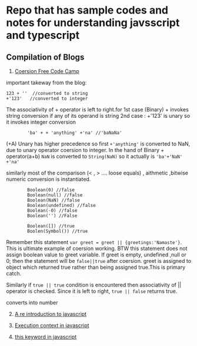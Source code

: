 # Repo that has sample codes and notes for understanding javsscript and typescript



## Compilation of Blogs

1. [Coersion Free Code Camp](https://www.freecodecamp.org/news/js-type-coercion-explained-27ba3d9a2839)


important takeway from the blog:

    123 + ''  //converted to string
    +'123'   //converted to integer
	
The associativity of + operator is left to right.for 1st case  (Binary) + invokes string conversion if any of its operand is string
2nd case : +'123' is unary so it invokes integer conversion

			'ba' + + 'anything' +'na' //'baNaNa'
			
(+A) Unary has higher precedence so first `+'anything'` is converted to NaN, due to unary operator coersion to integer.
In the hand of Binary + operator(a+b)  `NaN` is converted to `String(NaN)` so it actually is `'ba'+'NaN' +'na'`

similarly most of the  comparison (< , > .... loose equals) , aithmetic ,bitwise numeric conversion is instantiated.


			Boolean(0) //false
			Boolean(null) //false
			Boolean(NaN) //false
			Boolean(undefined) //false
			Boolean(-0) //false
			Boolean('') //False
			
			Boolean([]) //true
			Boolen(Symbol()) //true

Remember this statement `var greet = greet || {greetings:'Namaste'}`. This is ultimate example of coersion working. BTW this statement does not assign boolean value to greet variable. If greet is empty, undefined ,null or 0; then the statement will be `false||true` after coersion. greet is assigned to object which returned true rather than being assigned true.This is primary catch. 

Similarly if `true || true` condition is encountered then associativity of || operator is checked. Since it is left to right, 
`true || false` returns true.
			
    
converts into number

2. [A re introduction to javascript](https://developer.mozilla.org/en-US/docs/Web/JavaScript/A_re-introduction_to_JavaScript)

3. [Execution context in javascript](https://medium.com/@happymishra66/execution-context-in-javascript-319dd72e8e2c)

4. [this keyword in javascript](https://www.geeksforgeeks.org/javascript-new-keyword/)
	
		
